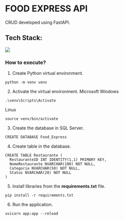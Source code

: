 # FOOD EXPRESS API
CRUD developed using FastAPI.


## Tech Stack:

<p align="left">
    <a href="https://skillicons.dev">
        <img src="https://skillicons.dev/icons?i=python,fastapi"/>
    </a>
</p>

### How to execute?
1. Create Python virtual environment.
```
python -m venv venv
```

2. Activate the virtual environment.
Microsoft Windows
```
.\venv\Scripts\Activate
```
Linux
```
source venv/bin/activate
```

3. Create the database in SQL Server.
```
CREATE DATABASE Food_Express
```

4. Create table in the database.
```
CREATE TABLE Restaurante (
  RestauranteID INT IDENTITY(1,1) PRIMARY KEY,
  NomeRestaurante NVARCHAR(100) NOT NULL,
  Categoria NVARCHAR(50) NOT NULL,
  Status NVARCHAR(20) NOT NULL
)
```

5. Install libraries from the **requirements.txt** file.
```
pip install -r requirements.txt
```

6. Run the application.
```
uvicorn app:app --reload
```
